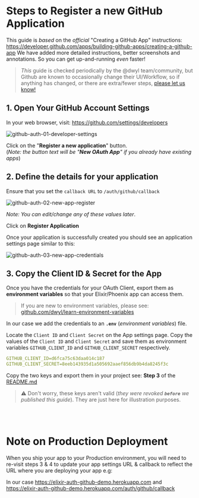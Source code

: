 # Steps to Register a new GitHub Application

This guide is _based_ on the _official_ "Creating a GitHub App" instructions:
https://developer.github.com/apps/building-github-apps/creating-a-github-app
We have added more detailed instructions, better screenshots and annotations.
So you can get up-and-running _even_ faster!

> _This_ guide is checked periodically by the @dwyl team/community,
but Github are known to occasionally change their UI/Workflow,
so if anything has changed, or there are extra/fewer steps,
[please let us know!](https://github.com/dwyl/elixir-auth-github/issues)



## 1. Open Your GitHub Account Settings

In your web browser,
visit:
https://github.com/settings/developers

![github-auth-01-developer-settings](https://user-images.githubusercontent.com/194400/71082035-4bd8f500-2188-11ea-9c81-8415b1ba1017.png)


Click on the "**Register a new application**" button. <br />
(_Note: the button text will be "**New OAuth App**"
if you already have existing apps_)


## 2. Define the details for your application

Ensure that you set the `callback URL`
to `/auth/github/callback`

![github-auth-02-new-app-register](https://user-images.githubusercontent.com/194400/71096308-f4498200-21a5-11ea-938b-90f2879af240.png)

*Note: You can edit/change any of these values later*.

Click on **Register Application**

Once your application is successfully created
you should see an application settings page similar to this:

![github-auth-03-new-app-credentials](https://user-images.githubusercontent.com/194400/71096462-42f71c00-21a6-11ea-9358-f0886c227f9c.png)

## 3. Copy the Client ID & Secret for the App

Once you have the credentials for your OAuth Client,
export them as **environment variables**
so that your Elixir/Phoenix app can access them.

> If you are new to environment variables,
please see:
[github.com/dwyl/learn-environment-variables](https://github.com/dwyl/learn-environment-variables)

In our case we add the credentials
to an **`.env`** (_environment variables_) file.

Locate the `Client ID` and `Client Secret` on the App settings page.
Copy the values of the `Client ID` and `Client Secret`
and save them as environment variables
`GITHUB_CLIENT_ID` and `GITHUB_CLIENT_SECRET` respectively.


```yml
GITHUB_CLIENT_ID=d6fca75c63daa014c187
GITHUB_CLIENT_SECRET=8eeb143935d1a505692aaef856db9b4da8245f3c
```


Copy the two keys and export them in your project
see: **Step 3** of the
[README.md](https://github.com/dwyl/elixir-auth-github/blob/master/create-github-app-guide.md)

> ⚠️ Don't worry, these keys aren't valid
(_they were revoked **`before`** we published this guide_).
They are just here for illustration purposes.

<br /><br />

# Note on Production Deployment

When you ship your app to your Production environment,
you will need to re-visit steps 3 & 4
to update your app settings URL & callback
to reflect the URL where you are deploying your app e.g:


In our case
https://elixir-auth-github-demo.herokuapp.com
and
https://elixir-auth-github-demo.herokuapp.com/auth/github/callback
